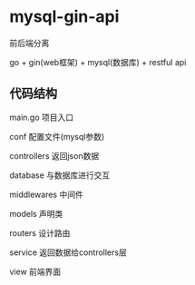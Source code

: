 # mysql-gin-api

前后端分离

go + gin(web框架) + mysql(数据库) + restful api

## 代码结构

main.go 项目入口

conf    配置文件(mysql参数)

controllers 返回json数据

database    与数据库进行交互

middlewares 中间件

models  声明类

routers 设计路由

service 返回数据给controllers层

view    前端界面
